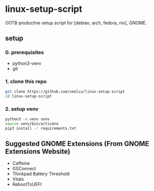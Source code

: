 # linux-setup-script

OOTB productive setup script for [debian, arch, fedora, nix], GNOME.

## setup

### 0. prerequisites

- python3-venv
- git

### 1. clone this repo

```bash
git clone https://github.com/seolcu/linux-setup-script
cd linux-setup-script
```

### 2. setup venv

```bash
python3 -m venv venv
source venv/bin/activate
pip3 install -r requirements.txt
```

## Suggested GNOME Extensions (From GNOME Extensions Website)

- Caffeine
- GSConnect
- Thinkpad Battery Threshold
- Vitals
- RebootToUEFI
